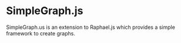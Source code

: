 SimpleGraph.js
==============

SimpleGraph.us is an extension to Raphael.js which provides a simple framework to create graphs.
